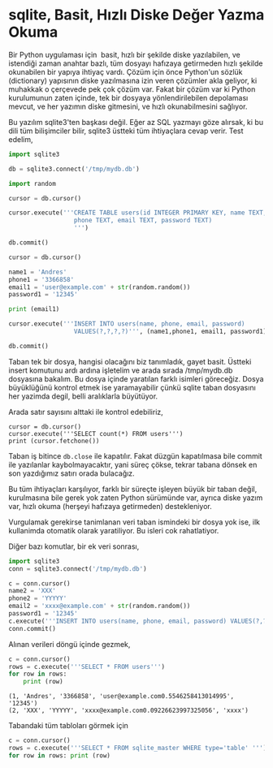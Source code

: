 # sqlite, Basit, Hızlı Diske Değer Yazma Okuma

Bir Python uygulaması için  basit, hızlı bir şekilde diske
yazılabilen, ve istendiği zaman anahtar bazlı, tüm dosyayı hafızaya
getirmeden hızlı şekilde okunabilen bir yapıya ihtiyaç vardı. Çözüm
için önce Python'un sözlük (dictionary) yapısının diske yazılmasına
izin veren çözümler akla geliyor, ki muhakkak o çerçevede pek çok
çözüm var. Fakat bir çözüm var ki Python kurulumunun zaten içinde, tek
bir dosyaya yönlendirilebilen depolaması mevcut, ve her yazımın diske
gitmesini, ve hızlı okunabilmesini sağlıyor.

Bu yazılım sqlite3'ten başkası değil. Eğer az SQL yazmayı göze
alırsak, ki bu dili tüm bilişimciler bilir, sqlite3 üstteki tüm
ihtiyaçlara cevap verir. Test edelim,

```python
import sqlite3

db = sqlite3.connect('/tmp/mydb.db')

import random

cursor = db.cursor()

cursor.execute('''CREATE TABLE users(id INTEGER PRIMARY KEY, name TEXT,
                  phone TEXT, email TEXT, password TEXT)
                  ''')

db.commit()

cursor = db.cursor()

name1 = 'Andres'
phone1 = '3366858'
email1 = 'user@example.com' + str(random.random())
password1 = '12345'

print (email1)

cursor.execute('''INSERT INTO users(name, phone, email, password)
                  VALUES(?,?,?,?)''', (name1,phone1, email1, password1))

db.commit()
```

Taban tek bir dosya, hangisi olacağını biz tanımladık, gayet basit.
Üstteki insert komutunu ardı ardına işletelim ve arada sırada
/tmp/mydb.db dosyasına bakalım. Bu dosya içinde yaratılan farklı
isimleri göreceğiz. Dosya büyüklüğünü kontrol etmek ise yaramayabilir
çünkü sqlite taban dosyasını her yazimda degil, belli aralıklarla
büyütüyor. 

Arada satır sayısını alttaki ile kontrol edebiliriz,

```
cursor = db.cursor()
cursor.execute('''SELECT count(*) FROM users''')
print (cursor.fetchone())
```

Taban iş bitince `db.close` ile kapatılır. Fakat düzgün kapatılmasa
bile commit ile yazılanlar kaybolmayacaktır, yani süreç çökse, tekrar
tabana dönsek en son yazdığımız satırı orada bulacağız. 

Bu tüm ihtiyaçları karşılıyor, farklı bir süreçte işleyen büyük bir
taban değil, kurulmasına bile gerek yok zaten Python sürümünde var,
ayrıca diske yazım var, hızlı okuma (herşeyi hafızaya getirmeden)
destekleniyor.

Vurgulamak gerekirse tanimlanan veri taban ismindeki bir dosya yok
ise, ilk kullanimda otomatik olarak yaratiliyor. Bu isleri cok
rahatlatiyor.

Diğer bazı komutlar, bir ek veri sonrası,

```python
import sqlite3
conn = sqlite3.connect('/tmp/mydb.db')

c = conn.cursor()
name2 = 'XXX'
phone2 = 'YYYYY'
email2 = 'xxxx@example.com' + str(random.random())
password1 = '12345'
c.execute('''INSERT INTO users(name, phone, email, password) VALUES(?,?,?,?)''', (name2,phone2,email2,'xxxx'))
conn.commit()
```

Alınan verileri döngü içinde gezmek,

```python
c = conn.cursor()
rows = c.execute('''SELECT * FROM users''')
for row in rows:
    print (row)

```

```text
(1, 'Andres', '3366858', 'user@example.com0.5546258413014995', '12345')
(2, 'XXX', 'YYYYY', 'xxxx@example.com0.09226623997325056', 'xxxx')
```

Tabandaki tüm tabloları görmek için 

```python
c = conn.cursor()
rows = c.execute('''SELECT * FROM sqlite_master WHERE type='table' ''')
for row in rows: print (row)
```
